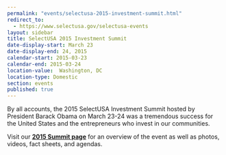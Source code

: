 ```yaml
---
permalink: "events/selectusa-2015-investment-summit.html"
redirect_to:
  - https://www.selectusa.gov/selectusa-events
layout: sidebar
title: SelectUSA 2015 Investment Summit
date-display-start: March 23
date-display-end: 24, 2015
calendar-start: 2015-03-23
calendar-end: 2015-03-24
location-value:  Washington, DC
location-type: Domestic
section: events
published: true
---
```


By all accounts, the 2015 SelectUSA Investment Summit hosted by President Barack Obama on March 23-24 was a tremendous success for the United States and the entrepreneurs who invest in our communities.

Visit our **[2015 Summit page](http://www.selectusa.gov/2015-summit.html)** for an overview of the event as well as photos, videos, fact sheets, and agendas.
  
